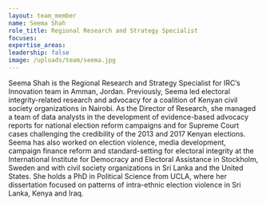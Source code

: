 ```yaml
---
layout: team_member
name: Seema Shah
role_title: Regional Research and Strategy Specialist
focuses:
expertise_areas:
leadership: false
image: /uploads/team/seema.jpg
---
```


Seema Shah is the Regional Research and Strategy Specialist for IRC’s Innovation team in Amman, Jordan. Previously, Seema led electoral integrity-related research and advocacy for a coalition of Kenyan civil society organizations in Nairobi. As the Director of Research, she managed a team of data analysts in the development of evidence-based advocacy reports for national election reform campaigns and for Supreme Court cases challenging the credibility of the 2013 and 2017 Kenyan elections. Seema has also worked on election violence, media development, campaign finance reform and standard-setting for electoral integrity at the International Institute for Democracy and Electoral Assistance in Stockholm, Sweden and with civil society organizations in Sri Lanka and the United States. She holds a PhD in Political Science from UCLA, where her dissertation focused on patterns of intra-ethnic election violence in Sri Lanka, Kenya and Iraq.